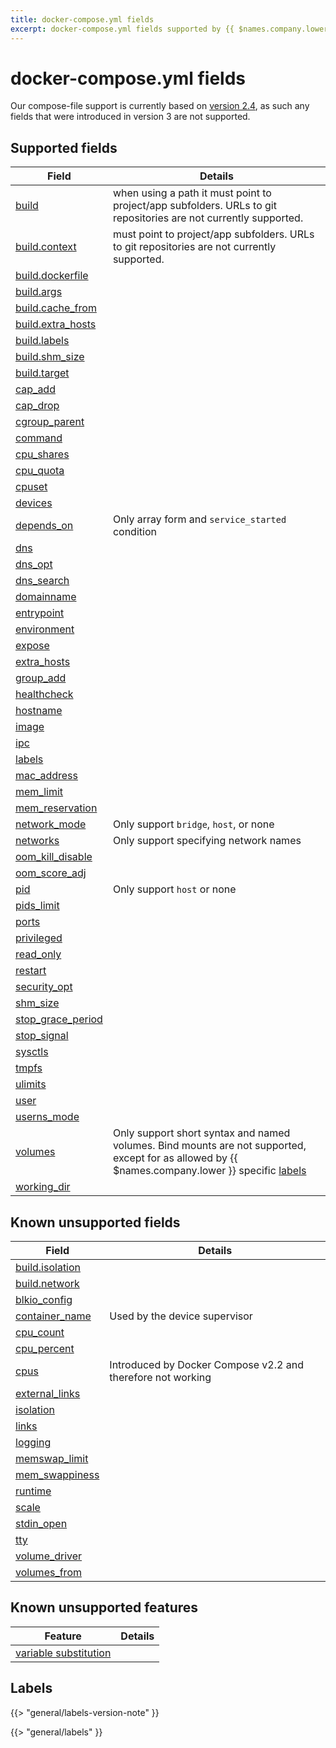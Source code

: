 ```yaml
---
title: docker-compose.yml fields
excerpt: docker-compose.yml fields supported by {{ $names.company.lower }}
---
```


# docker-compose.yml fields

Our compose-file support is currently based on [version 2.4](https://docs.docker.com/compose/compose-file/compose-versioning/#version-24), as such any fields that were introduced in version 3 are not supported.

## Supported fields

Field | Details
--- | ---
[build](https://docs.docker.com/compose/compose-file/compose-file-v2/#build) | when using a path it must point to project/app subfolders. URLs to git repositories are not currently supported.
[build.context](https://docs.docker.com/compose/compose-file/compose-file-v2/#context) | must point to project/app subfolders. URLs to git repositories are not currently supported.
[build.dockerfile](https://docs.docker.com/compose/compose-file/compose-file-v2/#dockerfile) |
[build.args](https://docs.docker.com/compose/compose-file/compose-file-v2/#args) |
[build.cache_from](https://docs.docker.com/compose/compose-file/compose-file-v2/#cache_from) |
[build.extra_hosts](https://docs.docker.com/compose/compose-file/compose-file-v2/#extra_hosts) |
[build.labels](https://docs.docker.com/compose/compose-file/compose-file-v2/#labels) |
[build.shm_size](https://docs.docker.com/compose/compose-file/compose-file-v2/#shm_size) |
[build.target](https://docs.docker.com/compose/compose-file/compose-file-v2/#target) |
[cap_add](https://docs.docker.com/compose/compose-file/compose-file-v2/#cap_add-cap_drop) |
[cap_drop](https://docs.docker.com/compose/compose-file/compose-file-v2/#cap_add-cap_drop) |
[cgroup_parent](https://docs.docker.com/compose/compose-file/compose-file-v2/#cgroup_parent) |
[command](https://docs.docker.com/compose/compose-file/compose-file-v2/#command) |
[cpu_shares](https://docs.docker.com/compose/compose-file/compose-file-v2/#cpu-and-other-resources) |
[cpu_quota](https://docs.docker.com/compose/compose-file/compose-file-v2/#cpu-and-other-resources) |
[cpuset](https://docs.docker.com/compose/compose-file/compose-file-v2/#cpu-and-other-resources) |
[devices](https://docs.docker.com/compose/compose-file/compose-file-v2/#devices) |
[depends_on](https://docs.docker.com/compose/compose-file/compose-file-v2/#depends_on) | Only array form and `service_started` condition
[dns](https://docs.docker.com/compose/compose-file/compose-file-v2/#dns) |
[dns_opt](https://docs.docker.com/compose/compose-file/compose-file-v2/#dns_opt) |
[dns_search](https://docs.docker.com/compose/compose-file/compose-file-v2/#dns_search) |
[domainname](https://docs.docker.com/compose/compose-file/compose-file-v2/#cpu-and-other-resources) |
[entrypoint](https://docs.docker.com/compose/compose-file/compose-file-v2/#entrypoint) |
[environment](https://docs.docker.com/compose/compose-file/compose-file-v2/#environment) |
[expose](https://docs.docker.com/compose/compose-file/compose-file-v2/#expose) |
[extra_hosts](https://docs.docker.com/compose/compose-file/compose-file-v2/#extra_hosts) |
[group_add](https://docs.docker.com/compose/compose-file/compose-file-v2/#group_add) |
[healthcheck](https://docs.docker.com/compose/compose-file/compose-file-v2/#healthcheck) |
[hostname](https://docs.docker.com/compose/compose-file/compose-file-v2/#cpu-and-other-resources) |
[image](https://docs.docker.com/compose/compose-file/compose-file-v2/#image) |
[ipc](https://docs.docker.com/compose/compose-file/compose-file-v2/#cpu-and-other-resources) |
[labels](https://docs.docker.com/compose/compose-file/compose-file-v2/#labels-1) |
[mac_address](https://docs.docker.com/compose/compose-file/compose-file-v2/#cpu-and-other-resources) |
[mem_limit](https://docs.docker.com/compose/compose-file/compose-file-v2/#cpu-and-other-resources) |
[mem_reservation](https://docs.docker.com/compose/compose-file/compose-file-v2/#cpu-and-other-resources) |
[network_mode](https://docs.docker.com/compose/compose-file/compose-file-v2/#network_mode) | Only support `bridge`, `host`, or none
[networks](https://docs.docker.com/compose/compose-file/compose-file-v2/#networks) | Only support specifying network names
[oom_kill_disable](https://docs.docker.com/compose/compose-file/compose-file-v2/#cpu-and-other-resources) |
[oom_score_adj](https://docs.docker.com/compose/compose-file/compose-file-v2/#cpu-and-other-resources) |
[pid](https://docs.docker.com/compose/compose-file/compose-file-v2/#pid) | Only support `host` or none
[pids_limit](https://docs.docker.com/compose/compose-file/compose-file-v2/#pids_limit) |
[ports](https://docs.docker.com/compose/compose-file/compose-file-v2/#ports) |
[privileged](https://docs.docker.com/compose/compose-file/compose-file-v2/#privileged) |
[read_only](https://docs.docker.com/compose/compose-file/compose-file-v2/#cpu-and-other-resources) |
[restart](https://docs.docker.com/compose/compose-file/compose-file-v2/#restart) |
[security_opt](https://docs.docker.com/compose/compose-file/compose-file-v2/#security_opt) |
[shm_size](https://docs.docker.com/compose/compose-file/compose-file-v2/#cpu-and-other-resources) |
[stop_grace_period](https://docs.docker.com/compose/compose-file/compose-file-v2/#stop_grace_period) |
[stop_signal](https://docs.docker.com/compose/compose-file/compose-file-v2/#stop_signal) |
[sysctls](https://docs.docker.com/compose/compose-file/compose-file-v2/#sysctls) |
[tmpfs](https://docs.docker.com/compose/compose-file/compose-file-v2/#tmpfs) |
[ulimits](https://docs.docker.com/compose/compose-file/compose-file-v2/#ulimits) |
[user](https://docs.docker.com/compose/compose-file/compose-file-v2/#cpu-and-other-resources) |
[userns_mode](https://docs.docker.com/compose/compose-file/compose-file-v2/#userns_mode) |
[volumes](https://docs.docker.com/compose/compose-file/compose-file-v2/#volumes) | Only support short syntax and named volumes. Bind mounts are not supported, except for as allowed by {{ $names.company.lower }} specific [labels](#labels)
[working_dir](https://docs.docker.com/compose/compose-file/compose-file-v2/#cpu-and-other-resources) |


## Known unsupported fields

Field | Details
--- | ---
[build.isolation](https://docs.docker.com/compose/compose-file/compose-file-v2/#isolation) |
[build.network](https://docs.docker.com/compose/compose-file/compose-file-v2/#network) |
[blkio_config](https://docs.docker.com/compose/compose-file/compose-file-v2/#blkio_config) |
[container_name](https://docs.docker.com/compose/compose-file/compose-file-v2/#container_name) | Used by the device supervisor
[cpu_count](https://docs.docker.com/compose/compose-file/compose-file-v2/#cpu-and-other-resources) |
[cpu_percent](https://docs.docker.com/compose/compose-file/compose-file-v2/#cpu-and-other-resources) |
[cpus](https://docs.docker.com/compose/compose-file/compose-file-v2/#cpu-and-other-resources) | Introduced by Docker Compose v2.2 and therefore not working
[external_links](https://docs.docker.com/compose/compose-file/compose-file-v2/#external_links) |
[isolation](https://docs.docker.com/compose/compose-file/compose-file-v2/#isolation-1) |
[links](https://docs.docker.com/compose/compose-file/compose-file-v2/#links) |
[logging](https://docs.docker.com/compose/compose-file/compose-file-v2/#logging) |
[memswap_limit](https://docs.docker.com/compose/compose-file/compose-file-v2/#cpu-and-other-resources) |
[mem_swappiness](https://docs.docker.com/compose/compose-file/compose-file-v2/#cpu-and-other-resources) |
[runtime](https://docs.docker.com/compose/compose-file/compose-file-v2/#runtime) |
[scale](https://docs.docker.com/compose/compose-file/compose-file-v2/#scale) |
[stdin_open](https://docs.docker.com/compose/compose-file/compose-file-v2/#cpu-and-other-resources) |
[tty](https://docs.docker.com/compose/compose-file/compose-file-v2/#cpu-and-other-resources) |
[volume_driver](https://docs.docker.com/compose/compose-file/compose-file-v2/#volume_driver) |
[volumes_from](https://docs.docker.com/compose/compose-file/compose-file-v2/#volumes_from) |

## Known unsupported features
Feature | Details
--- | ---
[variable substitution](https://docs.docker.com/compose/compose-file/compose-file-v2/#variable-substitution) | 

## Labels

{{> "general/labels-version-note" }}

{{> "general/labels" }}
